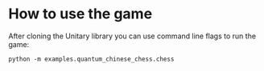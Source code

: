 # How to use the game

After cloning the Unitary library you can use command line flags to run the game:
  
```
python -m examples.quantum_chinese_chess.chess
```
